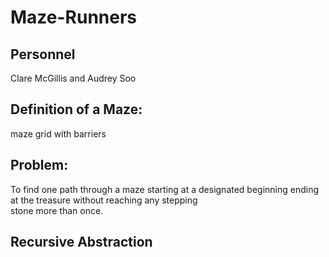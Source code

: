 # Maze-Runners
## Personnel
   Clare McGillis and Audrey Soo

## Definition of a Maze:
   maze grid with barriers
   
## Problem:
   To find one path through a maze starting at a designated beginning ending at the treasure without reaching any stepping       
   stone more than once.
  
## Recursive Abstraction
